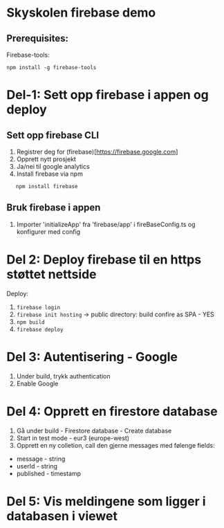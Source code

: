 # Skyskolen firebase demo

## Prerequisites:

Firebase-tools:

```
npm install -g firebase-tools
```

# Del-1: Sett opp firebase i appen og deploy

## Sett opp firebase CLI

1. Registrer deg for (firebase)[https://firebase.google.com]
2. Opprett nytt prosjekt
3. Ja/nei til google analytics
4. Install firebase via npm

```
   npm install firebase
```

## Bruk firebase i appen

1. Importer 'initializeApp' fra 'firebase/app' i fireBaseConfig.ts og konfigurer med config

# Del 2: Deploy firebase til en https støttet nettside

Deploy:

1. `firebase login`
2. `firebase init hosting` ->
   public directory: build
   confire as SPA - YES
3. `npm build`
4. `firebase deploy`

# Del 3: Autentisering - Google

1. Under build, trykk authentication
2. Enable Google

# Del 4: Opprett en firestore database

1. Gå under build - Firestore database - Create database
2. Start in test mode - eur3 (europe-west)
3. Opprett en ny colletion, call den gjerne messages med følenge fields:

-   message - string
-   userId - string
-   published - timestamp

# Del 5: Vis meldingene som ligger i databasen i viewet
